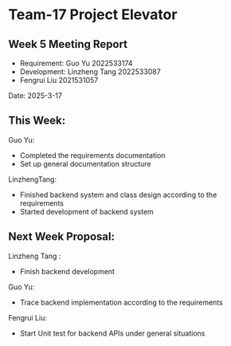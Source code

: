 # Team-17 Project Elevator 

## Week 5 Meeting Report 

- Requirement: Guo Yu 2022533174
- Development: Linzheng Tang 2022533087
- Fengrui Liu 2021531057

Date: 2025-3-17

## This Week:

Guo Yu:

- Completed the requirements documentation
- Set up general documentation structure

LinzhengTang: 

- Finished backend system and class design according to the requirements
- Started development of backend system


## Next Week Proposal:

Linzheng Tang :

- Finish backend development

Guo Yu:

- Trace backend implementation according to the requirements

Fengrui Liu:

- Start Unit test for backend APIs under general situations